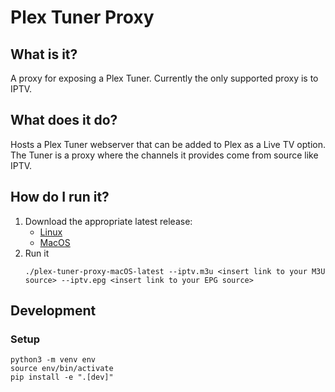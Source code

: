 # Plex Tuner Proxy
## What is it?
A proxy for exposing a Plex Tuner. Currently the only supported proxy is to IPTV.

## What does it do?
Hosts a Plex Tuner webserver that can be added to Plex as a Live TV option. The Tuner is a proxy where the channels it
provides come from source like IPTV.

## How do I run it?
1. Download the appropriate latest release:
    * [Linux](https://github.com/dipeshc/plex-tuner-proxy/releases/latest/download/plex-tuner-proxy-ubuntu-latest)
    * [MacOS](https://github.com/dipeshc/plex-tuner-proxy/releases/latest/download/plex-tuner-proxy-macOS-latest)
2. Run it
    ```
    ./plex-tuner-proxy-macOS-latest --iptv.m3u <insert link to your M3U source> --iptv.epg <insert link to your EPG source>
    ```

## Development
### Setup
```
python3 -m venv env
source env/bin/activate
pip install -e ".[dev]"
```